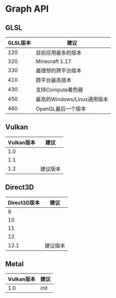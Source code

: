 # Graph API
## GLSL


| GLSL版本 | 建议               |
| ---------- | -------------------- |
| 120      | 目前应用最多的版本 |
| 320      | Minecraft 1.17     |
| 330      | 最理想的跨平台版本 |
| 410      | 跨平台最高版本     |
| 430      | 支持Compute着色器  |
| 450      | 最高的Windows/Linux通用版本 |
| 460      | OpenGL最后一个版本 |

## Vulkan

| Vulkan版本 | 建议             |
| -------------------- | -------------------- |
| 1.0         |  |
| 1.1         |  |
| 1.2         | 建议版本 |

## Direct3D

| Direct3D版本 | 建议             |
| -------------------- | -------------------- |
| 9         |  |
| 10         |  |
| 11         |  |
| 12         |  |
| 12.1       | 建议版本 |

## Metal

| Vulkan版本 | 建议             |
| -------------------- | -------------------- |
| 1.0         | init |
